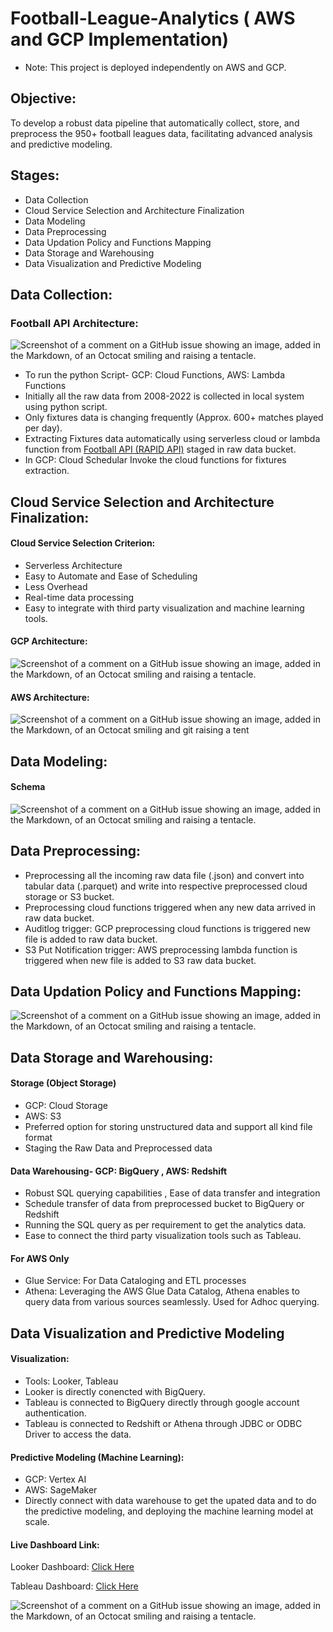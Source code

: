 # Football-League-Analytics ( AWS and GCP Implementation)
* Note: This project is deployed independently on AWS and GCP.
## Objective: 
To develop a robust data pipeline that automatically collect, store, and preprocess the 950+ football leagues data, facilitating advanced analysis and predictive modeling.

## Stages: 
* Data Collection 
* Cloud Service Selection and Architecture Finalization 
* Data Modeling 
* Data Preprocessing 
* Data Updation Policy and Functions Mapping
* Data Storage and Warehousing
* Data Visualization and Predictive Modeling 

## Data Collection: 
### Football API Architecture: 
![Screenshot of a comment on a GitHub issue showing an image, added in the Markdown, of an Octocat smiling and raising a tentacle.](football_api_architecture.png)
* To run the python Script- GCP: Cloud Functions, AWS: Lambda Functions
* Initially all the raw data from 2008-2022 is collected in local system using python script. 
* Only fixtures data is changing frequently (Approx. 600+ matches played per day). 
* Extracting Fixtures data automatically using serverless cloud or lambda function from [Football API (RAPID API)](https://rapidapi.com/api-sports/api/api-football) staged in raw data bucket. 
* In GCP: Cloud Schedular Invoke the cloud functions for fixtures extraction. 

## Cloud Service Selection and Architecture Finalization: 
#### Cloud Service Selection Criterion:
* Serverless Architecture
* Easy to Automate and Ease of Scheduling 
* Less Overhead 
* Real-time data processing 
* Easy to integrate with third party visualization and machine learning tools. 

#### GCP Architecture:  
![Screenshot of a comment on a GitHub issue showing an image, added in the Markdown, of an Octocat smiling and raising a tentacle.](gcp_architecture.png)

#### AWS Architecture: 
![Screenshot of a comment on a GitHub issue showing an image, added in the Markdown, of an Octocat smiling and git raising a tent](aws_architecture.png)

## Data Modeling: 
#### Schema
![Screenshot of a comment on a GitHub issue showing an image, added in the Markdown, of an Octocat smiling and raising a tentacle.](table_schema.png)

## Data Preprocessing: 
* Preprocessing all the incoming raw data file (.json) and convert into tabular data (.parquet) and write into respective preprocessed cloud storage or S3 bucket. 
* Preprocessing cloud functions triggered when any new data arrived in raw data bucket.
* Auditlog trigger: GCP preprocessing cloud functions is triggered new file is added to raw data bucket. 
* S3 Put Notification trigger: AWS preprocessing lambda function is triggered when new file is added to S3 raw data bucket. 

## Data Updation Policy and Functions Mapping: 
![Screenshot of a comment on a GitHub issue showing an image, added in the Markdown, of an Octocat smiling and raising a tentacle.](Function_Scheduling_Mapping.png)

## Data Storage and Warehousing: 
#### Storage (Object Storage)
*  GCP: Cloud Storage 
*  AWS: S3 
* Preferred option for storing unstructured data and support all kind file format
* Staging the Raw Data and Preprocessed data 
#### Data Warehousing- GCP:  BigQuery , AWS: Redshift 
* Robust SQL querying capabilities , Ease of data transfer and integration
* Schedule transfer of data from preprocessed bucket to BigQuery or Redshift 
* Running the SQL query as per requirement to get the analytics data. 
* Ease to connect the third party visualization tools such as Tableau. 

#### For AWS Only 
* Glue Service: For Data Cataloging and ETL processes
* Athena: Leveraging the AWS Glue Data Catalog, Athena enables to query data from various sources seamlessly. Used for Adhoc querying.

## Data Visualization and Predictive Modeling 
#### Visualization: 
* Tools: Looker, Tableau
* Looker is directly conencted with BigQuery. 
* Tableau is connected to BigQuery directly through google account authentication. 
* Tableau is connected to Redshift or Athena  through JDBC or ODBC Driver to access the data. 
#### Predictive Modeling (Machine Learning):
*  GCP: Vertex AI 
*  AWS: SageMaker 
*  Directly connect with data warehouse to get the upated data and to do the predictive modeling, and deploying the machine learning model at scale. 

#### Live Dashboard Link: 
Looker Dashboard: [Click Here](https://lookerstudio.google.com/embed/reporting/d627f950-b2f4-4faa-ba21-eebc5abf59e7/page/tEnnC)

Tableau Dashboard: [Click Here](https://public.tableau.com/views/PlayersPerformancesDashboard/PlayersPerformances?:language=en-US&publish=yes&:display_count=n&:origin=viz_share_link)

![Screenshot of a comment on a GitHub issue showing an image, added in the Markdown, of an Octocat smiling and raising a tentacle.](players_performance_dashboard.png)
